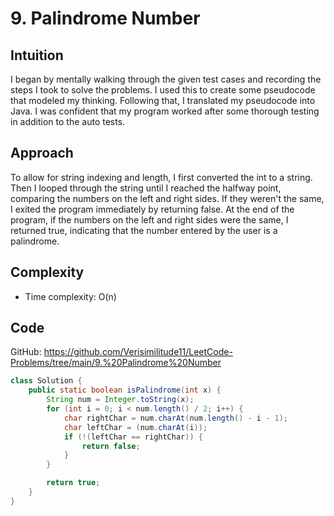 # 9. Palindrome Number

## Intuition

I began by mentally walking through the given test cases and recording the steps I took to solve the problems. I used this to create some pseudocode that modeled my thinking. Following that, I translated my pseudocode into Java. I was confident that my program worked after some thorough testing in addition to the auto tests.

## Approach

To allow for string indexing and length, I first converted the int to a string. Then I looped through the string until I reached the halfway point, comparing the numbers on the left and right sides. If they weren't the same, I exited the program immediately by returning false. At the end of the program, if the numbers on the left and right sides were the same, I returned true, indicating that the number entered by the user is a palindrome.

## Complexity

- Time complexity:
O(n)

## Code

GitHub: <https://github.com/Verisimilitude11/LeetCode-Problems/tree/main/9.%20Palindrome%20Number>

```java
class Solution {
    public static boolean isPalindrome(int x) {
        String num = Integer.toString(x);
        for (int i = 0; i < num.length() / 2; i++) {
            char rightChar = num.charAt(num.length() - i - 1);
            char leftChar = (num.charAt(i));
            if (!(leftChar == rightChar)) {
                return false;
            }
        }

        return true;
    }
}
```
